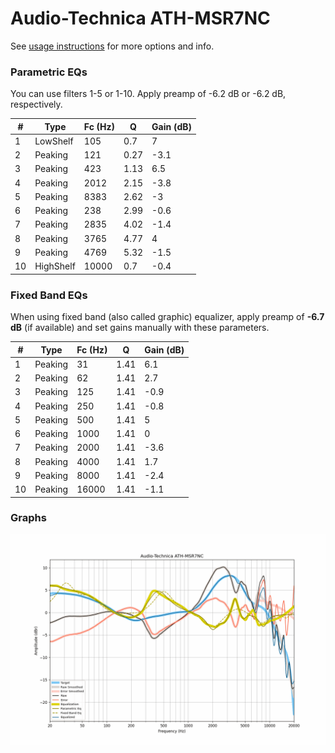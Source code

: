 # Audio-Technica ATH-MSR7NC
See [usage instructions](https://github.com/jaakkopasanen/AutoEq#usage) for more options and info.

### Parametric EQs
You can use filters 1-5 or 1-10. Apply preamp of -6.2 dB or -6.2 dB, respectively.

|   # | Type      |   Fc (Hz) |    Q |   Gain (dB) |
|-----|-----------|-----------|------|-------------|
|   1 | LowShelf  |       105 | 0.7  |         7   |
|   2 | Peaking   |       121 | 0.27 |        -3.1 |
|   3 | Peaking   |       423 | 1.13 |         6.5 |
|   4 | Peaking   |      2012 | 2.15 |        -3.8 |
|   5 | Peaking   |      8383 | 2.62 |        -3   |
|   6 | Peaking   |       238 | 2.99 |        -0.6 |
|   7 | Peaking   |      2835 | 4.02 |        -1.4 |
|   8 | Peaking   |      3765 | 4.77 |         4   |
|   9 | Peaking   |      4769 | 5.32 |        -1.5 |
|  10 | HighShelf |     10000 | 0.7  |        -0.4 |

### Fixed Band EQs
When using fixed band (also called graphic) equalizer, apply preamp of **-6.7 dB** (if available) and set gains manually with these parameters.

|   # | Type    |   Fc (Hz) |    Q |   Gain (dB) |
|-----|---------|-----------|------|-------------|
|   1 | Peaking |        31 | 1.41 |         6.1 |
|   2 | Peaking |        62 | 1.41 |         2.7 |
|   3 | Peaking |       125 | 1.41 |        -0.9 |
|   4 | Peaking |       250 | 1.41 |        -0.8 |
|   5 | Peaking |       500 | 1.41 |         5   |
|   6 | Peaking |      1000 | 1.41 |         0   |
|   7 | Peaking |      2000 | 1.41 |        -3.6 |
|   8 | Peaking |      4000 | 1.41 |         1.7 |
|   9 | Peaking |      8000 | 1.41 |        -2.4 |
|  10 | Peaking |     16000 | 1.41 |        -1.1 |

### Graphs
![](./Audio-Technica%20ATH-MSR7NC.png)
